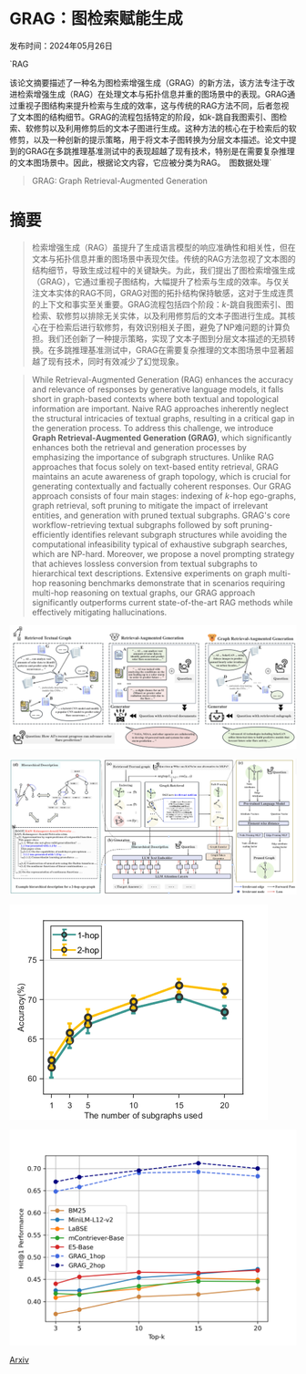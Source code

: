 # GRAG：图检索赋能生成

发布时间：2024年05月26日

`RAG

该论文摘要描述了一种名为图检索增强生成（GRAG）的新方法，该方法专注于改进检索增强生成（RAG）在处理文本与拓扑信息并重的图场景中的表现。GRAG通过重视子图结构来提升检索与生成的效率，这与传统的RAG方法不同，后者忽视了文本图的结构细节。GRAG的流程包括特定的阶段，如$k$-跳自我图索引、图检索、软修剪以及利用修剪后的文本子图进行生成。这种方法的核心在于检索后的软修剪，以及一种创新的提示策略，用于将文本子图转换为分层文本描述。论文中提到的GRAG在多跳推理基准测试中的表现超越了现有技术，特别是在需要复杂推理的文本图场景中。因此，根据论文内容，它应被分类为RAG。` `图数据处理`

> GRAG: Graph Retrieval-Augmented Generation

# 摘要

> 检索增强生成（RAG）虽提升了生成语言模型的响应准确性和相关性，但在文本与拓扑信息并重的图场景中表现欠佳。传统的RAG方法忽视了文本图的结构细节，导致生成过程中的关键缺失。为此，我们提出了图检索增强生成（GRAG），它通过重视子图结构，大幅提升了检索与生成的效率。与仅关注文本实体的RAG不同，GRAG对图的拓扑结构保持敏感，这对于生成连贯的上下文和事实至关重要。GRAG流程包括四个阶段：$k$-跳自我图索引、图检索、软修剪以排除无关实体，以及利用修剪后的文本子图进行生成。其核心在于检索后进行软修剪，有效识别相关子图，避免了NP难问题的计算负担。我们还创新了一种提示策略，实现了文本子图到分层文本描述的无损转换。在多跳推理基准测试中，GRAG在需要复杂推理的文本图场景中显著超越了现有技术，同时有效减少了幻觉现象。

> While Retrieval-Augmented Generation (RAG) enhances the accuracy and relevance of responses by generative language models, it falls short in graph-based contexts where both textual and topological information are important. Naive RAG approaches inherently neglect the structural intricacies of textual graphs, resulting in a critical gap in the generation process. To address this challenge, we introduce $\textbf{Graph Retrieval-Augmented Generation (GRAG)}$, which significantly enhances both the retrieval and generation processes by emphasizing the importance of subgraph structures. Unlike RAG approaches that focus solely on text-based entity retrieval, GRAG maintains an acute awareness of graph topology, which is crucial for generating contextually and factually coherent responses. Our GRAG approach consists of four main stages: indexing of $k$-hop ego-graphs, graph retrieval, soft pruning to mitigate the impact of irrelevant entities, and generation with pruned textual subgraphs. GRAG's core workflow-retrieving textual subgraphs followed by soft pruning-efficiently identifies relevant subgraph structures while avoiding the computational infeasibility typical of exhaustive subgraph searches, which are NP-hard. Moreover, we propose a novel prompting strategy that achieves lossless conversion from textual subgraphs to hierarchical text descriptions. Extensive experiments on graph multi-hop reasoning benchmarks demonstrate that in scenarios requiring multi-hop reasoning on textual graphs, our GRAG approach significantly outperforms current state-of-the-art RAG methods while effectively mitigating hallucinations.

![GRAG：图检索赋能生成](../../../paper_images/2405.16506/intro_3.png)

![GRAG：图检索赋能生成](../../../paper_images/2405.16506/flow_4.png)

![GRAG：图检索赋能生成](../../../paper_images/2405.16506/subgraph.png)

![GRAG：图检索赋能生成](../../../paper_images/2405.16506/webqsp.png)

[Arxiv](https://arxiv.org/abs/2405.16506)